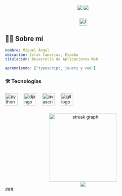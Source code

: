 
<!--**GRMiguelAngel/GRMiguelAngel** is a ✨ _special_ ✨ repository because its `README.md` (this file) appears on your GitHub profile. -->

<div align="center">
<img src="https://capsule-render.vercel.app/api?text=Hola!&animation=fadeIn&type=waving&color=0:fbd4f4,100:f783ac&height=170"/>
<img src="https://i.pinimg.com/originals/9d/ea/64/9dea6422afee150cbe2f65b5317285eb.gif">
</div>

###

<div align="center">
  <img src="https://img.shields.io/static/v1?message=LinkedIn&logo=linkedin&label=&color=0077B5&logoColor=white&labelColor=&style=for-the-badge" height="25" alt="linkedin logo"  />
</div>

###

<h2 align="left">👨‍💻  Sobre mí</h2>

```yaml
nombre: Miguel Ángel
ubicación: Islas Canarias, España
titulación: Desarrollo de Aplicaciones Web

aprendiendo: ["typescript, jquery y vue"]
```

###

<h3 align="left">🛠 Tecnologías</h3>

###

<div align="left">
  <img src="https://cdn.jsdelivr.net/gh/devicons/devicon/icons/python/python-original.svg" height="40" alt="python logo"  />
  <img width="12" />
  <img src="https://cdn.jsdelivr.net/gh/devicons/devicon/icons/django/django-plain.svg" height="40" alt="django logo"  />
  <img width="12" />
  <img src="https://cdn.jsdelivr.net/gh/devicons/devicon/icons/javascript/javascript-original.svg" height="40" alt="javascript logo"  />
  <img width="12" />
  <img src="https://cdn.jsdelivr.net/gh/devicons/devicon/icons/git/git-original.svg" height="40" alt="git logo"  />
  <img width="12" />
</div>

###

<div align="center">
  <img src="https://streak-stats.demolab.com?user=grmiguelangel&locale=en&mode=daily&theme=dark&hide_border=false&border_radius=5&order=3" height="220" alt="streak graph"  />
</div>


<div align="center">
  <img src="https://capsule-render.vercel.app/api?type=waving&height=120&color=0:fbd4f4,100:f783ac&reversal=true&section=footer"/>
</div>
###
